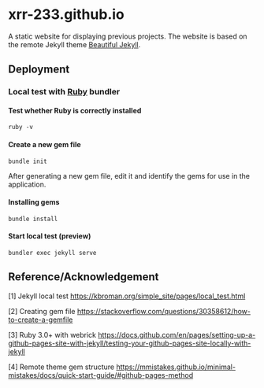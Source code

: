 # xrr-233.github.io
A static website for displaying previous projects. The website is based on the remote Jekyll theme [Beautiful Jekyll](https://github.com/daattali/beautiful-jekyll).

## Deployment

### Local test with [Ruby](https://rubyinstaller.org/downloads/) bundler

#### Test whether Ruby is correctly installed

```shell
ruby -v
```

#### Create a new gem file

```shell
bundle init
```

After generating a new gem file, edit it and identify the gems for use in the application.

#### Installing gems

```shell
bundle install
```

#### Start local test (preview)

```shell
bundler exec jekyll serve
```

## Reference/Acknowledgement

[1] Jekyll local test https://kbroman.org/simple_site/pages/local_test.html

[2] Creating gem file https://stackoverflow.com/questions/30358612/how-to-create-a-gemfile

[3] Ruby 3.0+ with webrick https://docs.github.com/en/pages/setting-up-a-github-pages-site-with-jekyll/testing-your-github-pages-site-locally-with-jekyll

[4] Remote theme gem structure https://mmistakes.github.io/minimal-mistakes/docs/quick-start-guide/#github-pages-method